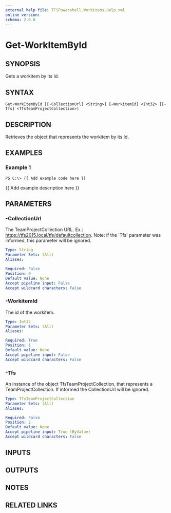 ```yaml
---
external help file: TFSPowershell.Workitems.Help.xml
online version: 
schema: 2.0.0
---
```


# Get-WorkItemById

## SYNOPSIS
Gets a workitem by its Id.

## SYNTAX

```
Get-WorkItemById [[-CollectionUrl] <String>] [-WorkitemId] <Int32> [[-Tfs] <TfsTeamProjectCollection>]
```

## DESCRIPTION
Retrieves the object that represents the workitem by its Id.

## EXAMPLES

### Example 1
```
PS C:\> {{ Add example code here }}
```

{{ Add example description here }}

## PARAMETERS

### -CollectionUrl
The TeamProjectCollection URL.
Ex.: https://tfs2015.local/tfs/defaultcollection. 
Note: if the 'Tfs' parameter was informed, this parameter will be ignored.

```yaml
Type: String
Parameter Sets: (All)
Aliases: 

Required: False
Position: 0
Default value: None
Accept pipeline input: False
Accept wildcard characters: False
```

### -WorkitemId
The id of the workitem.

```yaml
Type: Int32
Parameter Sets: (All)
Aliases: 

Required: True
Position: 1
Default value: None
Accept pipeline input: False
Accept wildcard characters: False
```

### -Tfs
An instance of the object TfsTeamProjectCollection, that represents a TeamProjectCollection.
If informed the CollectionUrl will be ignored.

```yaml
Type: TfsTeamProjectCollection
Parameter Sets: (All)
Aliases: 

Required: False
Position: 2
Default value: None
Accept pipeline input: True (ByValue)
Accept wildcard characters: False
```

## INPUTS

## OUTPUTS

## NOTES

## RELATED LINKS

